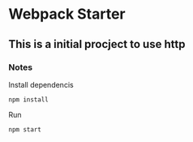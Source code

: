 # Webpack Starter

## This is a initial procject to use http 

### Notes
Install dependencis

```
npm install
```

Run

```
npm start
```
